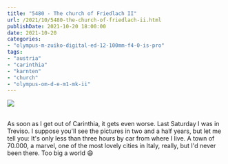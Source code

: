 ```yaml
---
title: "5480 - The church of Friedlach II"
url: /2021/10/5480-the-church-of-friedlach-ii.html
publishDate: 2021-10-20 18:00:00
date: 2021-10-20
categories:
- "olympus-m-zuiko-digital-ed-12-100mm-f4-0-is-pro"
tags:
- "austria"
- "carinthia"
- "karnten"
- "church"
- "olympus-om-d-e-m1-mk-ii"
---
```

<div class="container">
<div class="center"><a target="_blank" href="https://d25zfm9zpd7gm5.cloudfront.net/1200x1200/2019/20190720_162946_lr.jpg"><img class="webfeedsFeaturedVisual" src="https://d25zfm9zpd7gm5.cloudfront.net/0600x0600/2019/20190720_162946_lr.jpg" /></a></div>
</div>
<br />

As soon as I get out of Carinthia, it gets even worse. Last
Saturday I was in Treviso. I suppose you'll see the pictures
in two and a half years, but let me tell you: It's only less
than three hours by car from where I live. A town of 70.000,
a marvel, one of the most lovely cities in Italy, really,
but I'd never been there. Too big a world :smile:
